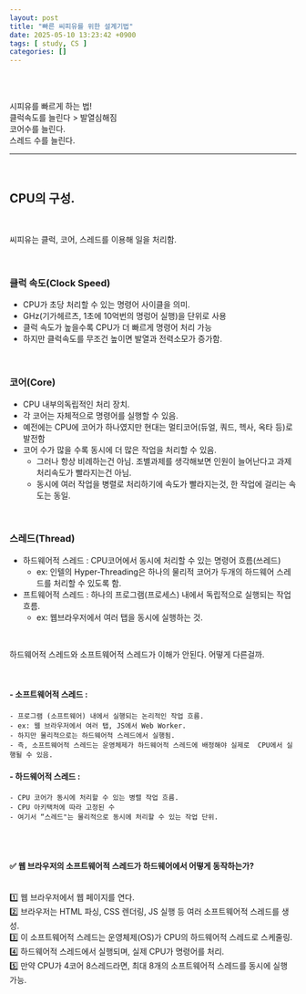 ```yaml
---
layout: post
title: "빠른 씨피유를 위한 설계기법"
date: 2025-05-10 13:23:42 +0900
tags: [ study, CS ]
categories: []
---
```



<br/>
<br/>


시피유를 빠르게 하는 법!<br/>
클럭속도를 늘린다 > 발열심해짐 <br/>
코어수를 늘린다. <br/>
스레드 수를 늘린다. <br/>

---

<br/>

## CPU의 구성.

<br/>


씨피유는 클럭, 코어, 스레드를 이용해 일을 처리함. 

<br/>

### 클럭 속도(Clock Speed)
- CPU가 초당 처리할 수 있는 명령어 사이클을 의미.
- GHz(기가헤르츠, 1초에 10억번의 명렁어 실행)을 단위로 사용
- 클럭 속도가 높을수록  CPU가 더 빠르게 명령어 처리 가능
- 하지만 클럭속도를 무조건 높이면 발열과 전력소모가 증가함.

<br/>

### 코어(Core)
- CPU 내부의독립적인 처리 장치.
- 각 코어는 자체적으로 명령어를 실행할 수 있음.
- 예전에는  CPU에 코어가 하나였지만 현대는 멀티코어(듀얼,  쿼드, 헥사, 옥타 등)로 발전함
- 코어 수가 많을 수록 동시에 더 많은 작업을 처리할 수 있음.
    - 그러나 항상 비례하는건 아님. 조별과제를 생각해보면 인원이 늘어난다고 과제 처리속도가 빨라지는건 아님.
    - 동시에 여러 작업을 병렬로 처리하기에 속도가 빨라지는것, 한 작업에 걸리는 속도는 동일.

<br/>

### 스레드(Thread)
- 하드웨어적 스레드 : CPU코어에서 동시에 처리할 수 있는 명령어 흐름(쓰레드)
    - ex: 인텔의 Hyper-Threading은 하나의 물리적 코어가 두개의 하드웨어 스레드를 처리할 수 있도록 함.
- 프트웨어적 스레드 : 하나의 프로그램(프로세스) 내에서 독립적으로 실행되는 작업흐름.
    - ex: 웹브라우저에서 여러 탭을 동시에 실행하는 것. 



<br/>

하드웨어적 스레드와 소프트웨어적 스레드가 이해가 안된다. 
어떻게 다른걸까.

<br/>

#### - 소프트웨어적 스레드 :
    - 프로그램 (소프트웨어) 내에서 실행되는 논리적인 작업 흐름.
    - ex: 웹 브라우저에서 여러 탭, JS에서 Web Worker.
    - 하지만 물리적으로는 하드웨어적 스레드에서 실행됨.
    - 즉, 소프트웨어적 스레드는 운영체제가 하드웨어적 스레드에 배정해야 실제로  CPU에서 실행될 수 있음. 

#### - 하드웨어적 스레드 :
    - CPU 코어가 동시에 처리할 수 있는 병렬 작업 흐름.
    - CPU 아키택처에 따라 고정된 수
    - 여기서 “스레드"는 물리적으로 동시에 처리할 수 있는 작업 단위.

<br/>
<br/>

#### ✅ 웹 브라우저의 소프트웨어적 스레드가 하드웨어에서 어떻게 동작하는가?<br/><br/>
1️⃣ 웹 브라우저에서 웹 페이지를 연다.<br/>
2️⃣ 브라우저는 HTML 파싱, CSS 렌더링, JS 실행 등 여러 소프트웨어적 스레드를 생성.<br/>
3️⃣ 이 소프트웨어적 스레드는 운영체제(OS)가 CPU의 하드웨어적 스레드로 스케줄링.<br/>
4️⃣ 하드웨어적 스레드에서 실행되며, 실제 CPU가 명령어를 처리.<br/>
5️⃣ 만약 CPU가 4코어 8스레드라면, 최대 8개의 소프트웨어적 스레드를 동시에 실행 가능.

